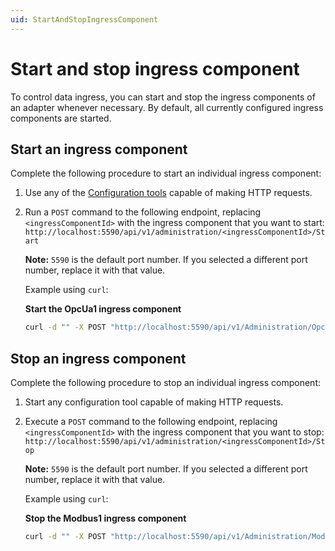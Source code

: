 ```yaml
---
uid: StartAndStopIngressComponent
---
```


# Start and stop ingress component

To control data ingress, you can start and stop the ingress components of an adapter whenever necessary. By default, all currently configured ingress components are started.

## Start an ingress component

Complete the following procedure to start an individual ingress component:

1. Use any of the [Configuration tools](xref:ConfigurationTools) capable of making HTTP requests.
2. Run a `POST` command to the following endpoint, replacing `<ingressComponentId>` with the ingress component that you want to start: `http://localhost:5590/api/v1/administration/<ingressComponentId>/Start`

    **Note:** `5590` is the default port number. If you selected a different port number, replace it with that value.

    Example using `curl`: 

    **Start the OpcUa1 ingress component**
    
    ```bash
    curl -d "" -X POST "http://localhost:5590/api/v1/Administration/OpcUa1/Start"
    ```

## Stop an ingress component

Complete the following procedure to stop an individual ingress component:

1. Start any configuration tool capable of making HTTP requests.

2. Execute a `POST` command to the following endpoint, replacing `<ingressComponentId>` with the ingress component that you want to stop: `http://localhost:5590/api/v1/administration/<ingressComponentId>/Stop`

    **Note:** `5590` is the default port number. If you selected a different port number, replace it with that value.

    Example using `curl`: 

    **Stop the Modbus1 ingress component** 
    
    ```bash
    curl -d "" -X POST "http://localhost:5590/api/v1/Administration/Modbus1/Stop"
    ```
